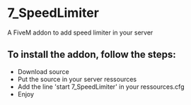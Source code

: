 # 7_SpeedLimiter
A FiveM addon to add speed limiter in your server

## To install the addon, follow the steps:

- Download source
- Put the source in your server ressources
- Add the line 'start 7_SpeedLimiter' in your ressources.cfg
- Enjoy
